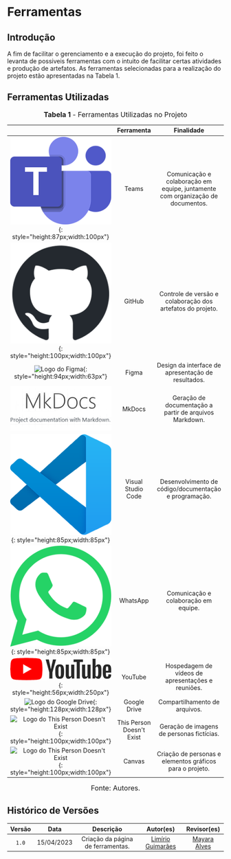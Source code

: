 # Ferramentas

## Introdução

A fim de facilitar o gerenciamento e a execução do projeto, foi feito o levanta de possiveis ferramentas com o intuito de facilitar certas atividades e produção de artefatos. As ferramentas selecionadas para a realização do projeto estão apresentadas na Tabela 1.

## Ferramentas Utilizadas

<font size="3"><p style="text-align: center"><b>Tabela 1</b> - Ferramentas Utilizadas no Projeto</p></font>

|                                                                                                                           |        Ferramenta         |                               Finalidade                               |
| :-----------------------------------------------------------------------------------------------------------------------: | :-----------------------: | :--------------------------------------------------------------------: |
|              ![Logo do Microsoft Teams](../assets/teams.png){: style="height:87px;width:100px"}               |           Teams           |       Comunicação e colaboração em equipe, juntamente com organização de documentos.                      |                  
|         ![Logo do GitHub](../assets/github.png){: style="height:100px;width:100px"}                  |          GitHub           |  Controle de versão e colaboração dos artefatos do projeto.                   |
|                    ![Logo do Figma](../assets/ferramentas/figma.png){: style="height:94px;width:63px"}                    |           Figma            |     Design da interface de apresentação de resultados.                    |
|                                    ![Logo do MkDocs](../assets/mkdocs.png)                                    |          MkDocs           |                  Geração de documentação a partir de arquivos Markdown.                              |
|             ![Logo do Visual Studio Code](../assets/vscode.png){: style="height:85px;width:85px"}             |    Visual Studio Code     |                 Desenvolvimento de código/documentação e programação.                            |
|                 ![Logo do WhatsApp](../assets/whatsapp.png){: style="height:85px;width:85px"}                 |         WhatsApp          |             Comunicação e colaboração em equipe.                         |
|                 ![Logo do YouTube](../assets/youtube.png){: style="height:56px;width:250px"}                  |          YouTube          |                    Hospedagem de vídeos de apresentações e reuniões.                               |
|               ![Logo do Google Drive](../assets/ferramentas/gdrive.png){: style="height:128px;width:128px"}               |       Google Drive        |                     Compartilhamento de arquivos.                      |
| ![Logo do This Person Doesn't Exist](../assets/ferramentas/thispersondoesntexist.png){: style="height:100px;width:100px"} | This Person Doesn't Exist |              Geração de imagens de personas fictícias.               |
| ![Logo do This Person Doesn't Exist](../assets/canvas){: style="height:100px;width:100px"} | Canvas |              Criação de personas e elementos gráficos para o projeto.               |

<font size="3"><p style="text-align: center">Fonte: Autores.</p></font>

## Histórico de Versões

| Versão  |    Data    |                        Descrição                        |                                             Autor(es)                                             |                  Revisor(es)                   |
| :-----: | :--------: | :-----------------------------------------------------: | :-----------------------------------------------------------------------------------------------: | :--------------------------------------------: |
|  `1.0`  | 15/04/2023 |            Criação da página de ferramentas.            | [Limírio Guimarães](https://github.com/LimirioGuimaraes)  | [Mayara Alves](https://github.com/Mayara-tech) |

